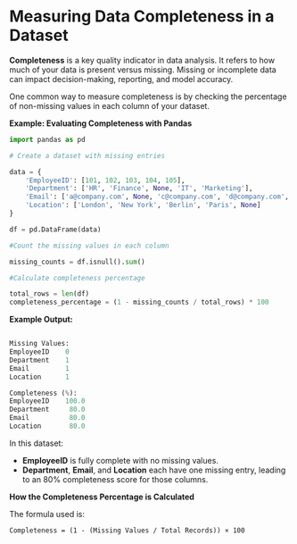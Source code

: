 # Measuring Data Completeness in a Dataset

**Completeness** is a key quality indicator in data analysis. It refers to how much of your data is present versus missing. Missing or incomplete data can impact decision-making, reporting, and model accuracy.

One common way to measure completeness is by checking the percentage of non-missing values in each column of your dataset.


**Example: Evaluating Completeness with Pandas**

```python
import pandas as pd

# Create a dataset with missing entries

data = {
    'EmployeeID': [101, 102, 103, 104, 105],
    'Department': ['HR', 'Finance', None, 'IT', 'Marketing'],
    'Email': ['a@company.com', None, 'c@company.com', 'd@company.com', 'e@company.com'],
    'Location': ['London', 'New York', 'Berlin', 'Paris', None]
}

df = pd.DataFrame(data)

#Count the missing values in each column

missing_counts = df.isnull().sum()

#Calculate completeness percentage

total_rows = len(df)
completeness_percentage = (1 - missing_counts / total_rows) * 100

```

**Example Output:**

```python

Missing Values:
EmployeeID    0
Department    1
Email         1
Location      1

Completeness (%):
EmployeeID    100.0
Department     80.0
Email          80.0
Location       80.0

```

In this dataset:

* **EmployeeID** is fully complete with no missing values.
* **Department**, **Email**, and **Location** each have one missing entry, leading to an 80% completeness score for those columns.


**How the Completeness Percentage is Calculated**

The formula used is:

```
Completeness = (1 - (Missing Values / Total Records)) × 100
```

